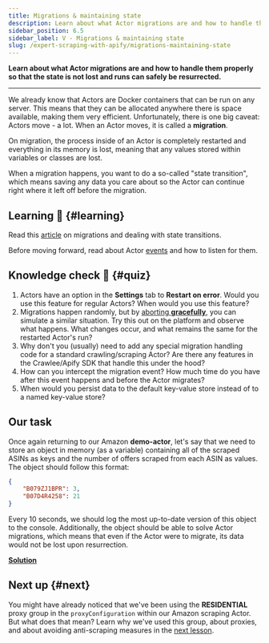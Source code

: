 ```yaml
---
title: Migrations & maintaining state
description: Learn about what Actor migrations are and how to handle them properly so that the state is not lost and runs can safely be resurrected.
sidebar_position: 6.5
sidebar_label: V - Migrations & maintaining state
slug: /expert-scraping-with-apify/migrations-maintaining-state
---
```


**Learn about what Actor migrations are and how to handle them properly so that the state is not lost and runs can safely be resurrected.**

---

We already know that Actors are Docker containers that can be run on any server. This means that they can be allocated anywhere there is space available, making them very efficient. Unfortunately, there is one big caveat: Actors move - a lot. When an Actor moves, it is called a **migration**.

On migration, the process inside of an Actor is completely restarted and everything in its memory is lost, meaning that any values stored within variables or classes are lost.

When a migration happens, you want to do a so-called "state transition", which means saving any data you care about so the Actor can continue right where it left off before the migration.

## Learning 🧠 {#learning}

Read this [article](/platform/actors/development/builds-and-runs/state-persistence) on migrations and dealing with state transitions.

Before moving forward, read about Actor [events](/sdk/js/docs/upgrading/upgrading-to-v3#events) and how to listen for them.

## Knowledge check 📝 {#quiz}

1. Actors have an option in the **Settings** tab to **Restart on error**. Would you use this feature for regular Actors? When would you use this feature?
2. Migrations happen randomly, but by [aborting **gracefully**](/platform/actors/running/runs-and-builds#aborting-runs), you can simulate a similar situation. Try this out on the platform and observe what happens. What changes occur, and what remains the same for the restarted Actor's run?
3. Why don't you (usually) need to add any special migration handling code for a standard crawling/scraping Actor? Are there any features in the Crawlee/Apify SDK that handle this under the hood?
4. How can you intercept the migration event? How much time do you have after this event happens and before the Actor migrates?
5. When would you persist data to the default key-value store instead of to a named key-value store?

## Our task

Once again returning to our Amazon **demo-actor**, let's say that we need to store an object in memory (as a variable) containing all of the scraped ASINs as keys and the number of offers scraped from each ASIN as values. The object should follow this format:

```json
{
    "B079ZJ1BPR": 3,
    "B07D4R4258": 21
}
```

Every 10 seconds, we should log the most up-to-date version of this object to the console. Additionally, the object should be able to solve Actor migrations, which means that even if the Actor were to migrate, its data would not be lost upon resurrection.

[**Solution**](./solutions/handling_migrations.md)

## Next up {#next}

You might have already noticed that we've been using the **RESIDENTIAL** proxy group in the `proxyConfiguration` within our Amazon scraping Actor. But what does that mean? Learn why we've used this group, about proxies, and about avoiding anti-scraping measures in the [next lesson](./bypassing_anti_scraping.md).
